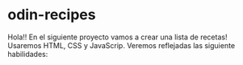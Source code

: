 # odin-recipes
Hola!! 
En el siguiente proyecto vamos a crear una lista de recetas!
Usaremos HTML, CSS y JavaScrip.
Veremos reflejadas las siguiente habilidades: